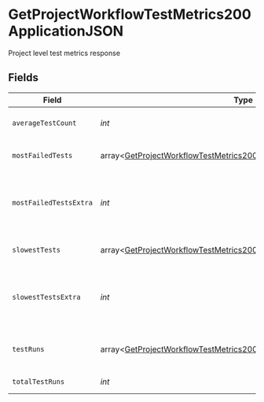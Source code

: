 # GetProjectWorkflowTestMetrics200ApplicationJSON

Project level test metrics response


## Fields

| Field                                                                                                                                                              | Type                                                                                                                                                               | Required                                                                                                                                                           | Description                                                                                                                                                        |
| ------------------------------------------------------------------------------------------------------------------------------------------------------------------ | ------------------------------------------------------------------------------------------------------------------------------------------------------------------ | ------------------------------------------------------------------------------------------------------------------------------------------------------------------ | ------------------------------------------------------------------------------------------------------------------------------------------------------------------ |
| `averageTestCount`                                                                                                                                                 | *int*                                                                                                                                                              | :heavy_check_mark:                                                                                                                                                 | The average number of tests executed per run                                                                                                                       |
| `mostFailedTests`                                                                                                                                                  | array<[GetProjectWorkflowTestMetrics200ApplicationJSONMostFailedTests](../../models/operations/GetProjectWorkflowTestMetrics200ApplicationJSONMostFailedTests.md)> | :heavy_check_mark:                                                                                                                                                 | Metrics for the most frequently failing tests                                                                                                                      |
| `mostFailedTestsExtra`                                                                                                                                             | *int*                                                                                                                                                              | :heavy_check_mark:                                                                                                                                                 | The number of tests with the same success rate being omitted from most_failed_tests                                                                                |
| `slowestTests`                                                                                                                                                     | array<[GetProjectWorkflowTestMetrics200ApplicationJSONSlowestTests](../../models/operations/GetProjectWorkflowTestMetrics200ApplicationJSONSlowestTests.md)>       | :heavy_check_mark:                                                                                                                                                 | Metrics for the slowest running tests                                                                                                                              |
| `slowestTestsExtra`                                                                                                                                                | *int*                                                                                                                                                              | :heavy_check_mark:                                                                                                                                                 | The number of tests with the same duration rate being omitted from slowest_tests                                                                                   |
| `testRuns`                                                                                                                                                         | array<[GetProjectWorkflowTestMetrics200ApplicationJSONTestRuns](../../models/operations/GetProjectWorkflowTestMetrics200ApplicationJSONTestRuns.md)>               | :heavy_check_mark:                                                                                                                                                 | Test counts grouped by pipeline number and workflow id                                                                                                             |
| `totalTestRuns`                                                                                                                                                    | *int*                                                                                                                                                              | :heavy_check_mark:                                                                                                                                                 | The total number of test runs                                                                                                                                      |